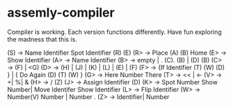 # assemly-compiler

Compiler is working. Each version functions differently. Have fun exploring the madness that this is. 

(S)     ->     Name Identifier Spot Identifier (R) (E)
(R>     ->     Place (A) (B) Home
(E>     ->     Show Identifier
(A>     ->    Name Identifier
(B>     ->    empty |  .   (C). (B) | (D) (B)
(C>     ->    (F) | <G)
(D>     ->    (H) | (J) | (K) | (L)  | (E) | (F)
(F>     ->    {If   Identifier (T) (W) (D) } | { Do Again (D) (T) (W) }
(G>    ->     Here Number There
(T>    ->     <<  |  <-
(V>   ->     +|   %|   &
(H>   ->     /  (Z)
(J>   ->     Assign Identifier (D)
(K>   ->    Spot Number Show Number|  Move Identifer Show Identifier
(L>   ->    Flip Identifier
(W>   ->   Number(V)  Number  |   Number .
(Z>   ->     Identifier|  Number
